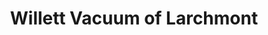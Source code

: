 ---
title: "Willett Vacuum of Larchmont"
url: /larchmont/willett-vacuum-of-larchmont/
shop: vacuum cleaner
---